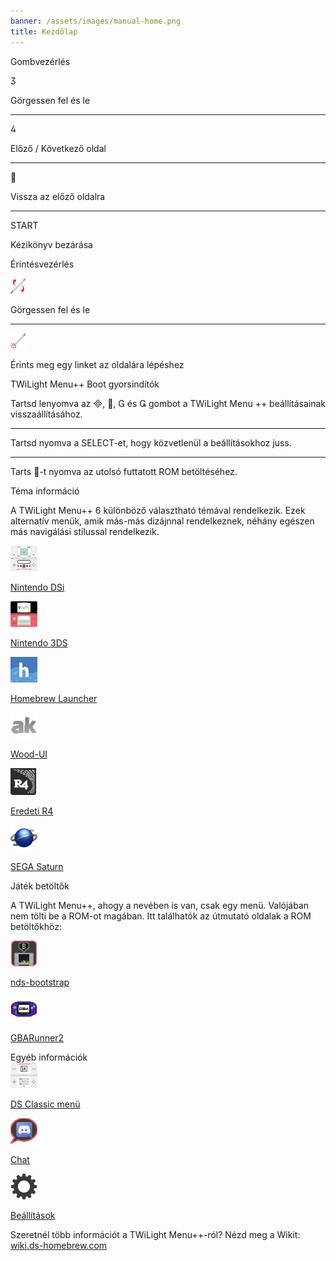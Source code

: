 ```yaml
---
banner: /assets/images/manual-home.png
title: Kezdőlap
---
```


<div id="button-controls" class="section-title">Gombvezérlés</div>
<div class="section-body">
    <div class="button-action-group">
        <p class="button-action button">&#xE07D;</p>
        <p class="button-action-text">Görgessen fel és le</p>
    </div>
    <hr>
    <div class="button-action-group">
        <p class="button-action button">&#xE07E;</p>
        <p class="button-action-text">Előző / Következő oldal</p>
    </div>
    <hr>
    <div class="button-action-group">
        <p class="button-action button">&#xE001;</p>
        <p class="button-action-text">Vissza az előző oldalra</p>
    </div>
    <hr>
    <div class="button-action-group">
        <p class="button-action">START</p>
        <p class="button-action-text">Kézikönyv bezárása</p>
    </div>
</div>

<div id="touch-controls" class="section-title">Érintésvezérlés</div>
<div class="section-body">
    <div class="button-action-group">
        <p class="button-action"><img src="/assets/images/up-down.png" alt="Görgess fel / le az érintőképernyőn"></p>
        <p class="button-action-text">Görgessen fel és le</p>
    </div>
    <hr>
    <div class="button-action-group">
        <p class="button-action"><img src="/assets/images/tap.png" alt="Koppints az érintőképernyőre"></p>
        <p class="button-action-text">Érints meg egy linket az oldalára lépéshez</p>
    </div>
</div>

<div id="twilight-menu-boot-shortcuts" class="section-title">TWiLight Menu++ Boot gyorsindítók</div>
<div class="section-body">
    <p>
        Tartsd lenyomva az &#xE000;, &#xE001;, &#xE002; és &#xE003; gombot a TWiLight Menu ++ beállításainak visszaállításához.
    </p>
    <hr>
    <p>
        Tartsd nyomva a SELECT-et, hogy közvetlenül a beállításokhoz juss.
    </p>
    <hr>
    <p>
        Tarts &#xE001;-t nyomva az utolsó futtatott ROM betöltéséhez.
    </p>
</div>

<div id="theme-information" class="section-title">Téma információ</div>
<div class="section-body">
    <p class="mb-2">A TWiLight Menu++ 6 különböző választható témával rendelkezik. Ezek alternatív menük, amik más-más dizájnnal rendelkeznek, néhány egészen más navigálási stílussal rendelkezik.</p>
    <div class="grid-container-3">
        <div class="grid-item">
            <img src="/assets/images/dsi-icon.png">
            <p>
                <a href="theme1-dsi">Nintendo DSi</a>
            </p>
        </div>
        <div class="grid-item">
            <img src="/assets/images/3ds-icon.png">
            <p>
                <a href="theme2-3ds">Nintendo 3DS</a>
            </p>
        </div>
        <div class="grid-item">
            <img src="/assets/images/hbl-icon.png">
            <p>
                <a href="theme6-hbl">Homebrew Launcher</a>
            </p>
        </div>
        <div class="grid-item">
            <img src="/assets/images/ak-icon.png">
            <p>
                <a href="theme4-acekard">Wood-UI</a>
            </p>
        </div>
        <div class="grid-item">
            <img src="/assets/images/r4-icon.png">
            <p>
                <a href="theme3-r4">Eredeti R4</a>
            </p>
        </div>
        <div class="grid-item">
            <img src="/assets/images/saturn-logo.png">
            <p>
                <a href="theme5-saturn">SEGA Saturn</a>
            </p>
        </div>
    </div>
</div>

<div id="game-loaders" class="section-title">Játék betöltők</div>
<div class="section-body">
    <p class="mb-2">A TWiLight Menu++, ahogy a nevében is van, csak egy menü. Valójában nem tölti be a ROM-ot magában. Itt találhatók az útmutató oldalak a ROM betöltőkhöz:</p>
    <div class="grid-container-2">
        <div class="grid-item">
            <img src="/assets/images/ndsb-icon.png">
            <p>
                <a href="nds-bootstrap">nds-bootstrap</a>
            </p>
        </div>
        <div class="grid-item">
            <img src="/assets/images/gba-icon.png">
            <p>
                <a href="gbarunner2">GBARunner2</a>
            </p>
        </div>
    </div>
</div>

<div id="other-information" class="section-title">Egyéb információk</div>
<div class="section-body">
    <div class="grid-container-3 mb-2">
        <div class="grid-item">
            <img src="/assets/images/ds-icon.png">
            <p>
                <a href="ds-classic-menu">DS Classic menü</a>
            </p>
        </div>
        <div class="grid-item">
            <img src="/assets/images/chat-icon.png">
            <p>
                <a href="chat">Chat</a>
            </p>
        </div>
        <div class="grid-item">
            <img src="/assets/images/settings-icon.png">
            <p>
                <a href="settings">Beállítások</a>
            </p>
        </div>
    </div>
    <p>
        Szeretnél több információt a TWiLight Menu++-ról? Nézd meg a Wikit:<br><a href="https://wiki.ds-homebrew.com">wiki.ds-homebrew.com</a>
    </p>
</div>

